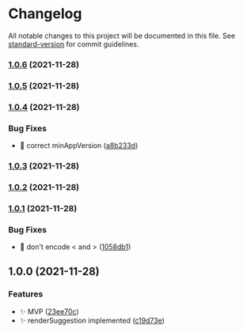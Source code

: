 # Changelog

All notable changes to this project will be documented in this file. See [standard-version](https://github.com/conventional-changelog/standard-version) for commit guidelines.

### [1.0.6](https://github.com/kometenstaub/copy-plugin-share-uri/compare/1.0.5...1.0.6) (2021-11-28)

### [1.0.5](https://github.com/kometenstaub/copy-plugin-share-uri/compare/1.0.4...1.0.5) (2021-11-28)

### [1.0.4](https://github.com/kometenstaub/copy-plugin-share-uri/compare/1.0.3...1.0.4) (2021-11-28)


### Bug Fixes

* :bug: correct minAppVersion ([a8b233d](https://github.com/kometenstaub/copy-plugin-share-uri/commit/a8b233df613c941570cf5e38aecee5abac90663f))

### [1.0.3](https://github.com/kometenstaub/copy-plugin-share-uri/compare/1.0.2...1.0.3) (2021-11-28)

### [1.0.2](https://github.com/kometenstaub/copy-plugin-share-uri/compare/1.0.1...1.0.2) (2021-11-28)

### [1.0.1](https://github.com/kometenstaub/copy-plugin-share-uri/compare/1.0.0...1.0.1) (2021-11-28)


### Bug Fixes

* :bug: don't encode < and > ([1058db1](https://github.com/kometenstaub/copy-plugin-share-uri/commit/1058db16343cf524b59fe7d903d6dd0644efeff0))

## 1.0.0 (2021-11-28)


### Features

* :sparkles: MVP ([23ee70c](https://github.com/kometenstaub/copy-plugin-share-uri/commit/23ee70cc90d77cba3c9f10e1548a0faa695242d0))
* :sparkles: renderSuggestion implemented ([c19d73e](https://github.com/kometenstaub/copy-plugin-share-uri/commit/c19d73e1c70942a5cc1fb31c4b8ec683a1a6df08))
